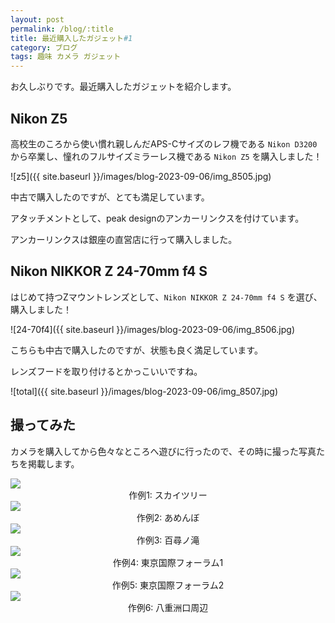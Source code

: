 ```yaml
---
layout: post
permalink: /blog/:title
title: 最近購入したガジェット#1
category: ブログ
tags: 趣味 カメラ ガジェット
---
```

お久しぶりです。最近購入したガジェットを紹介します。
<!--more-->

## Nikon Z5

高校生のころから使い慣れ親しんだAPS-Cサイズのレフ機である `Nikon D3200` から卒業し、憧れのフルサイズミラーレス機である `Nikon Z5` を購入しました！

![z5]({{ site.baseurl }}/images/blog-2023-09-06/img_8505.jpg)

中古で購入したのですが、とても満足しています。

アタッチメントとして、peak designのアンカーリンクスを付けています。

アンカーリンクスは銀座の直営店に行って購入しました。

## Nikon NIKKOR Z 24-70mm f4 S

はじめて持つZマウントレンズとして、`Nikon NIKKOR Z 24-70mm f4 S` を選び、購入しました！

![24-70f4]({{ site.baseurl }}/images/blog-2023-09-06/img_8506.jpg)

こちらも中古で購入したのですが、状態も良く満足しています。

レンズフードを取り付けるとかっこいいですね。

![total]({{ site.baseurl }}/images/blog-2023-09-06/img_8507.jpg)

## 撮ってみた

カメラを購入してから色々なところへ遊びに行ったので、その時に撮った写真たちを掲載します。

<img src="https://lh3.googleusercontent.com/pw/AIL4fc_8jJAwKan7mETVZ5BaLVRkni_WI74RU23RJk0e5xNAaF0ZjY0e4KbS2sRRPHDl_SI5Dm7FcBc2DWTHlzKRKoyc_UDNNVFl0PjfV60xsi3IxdOkyZjnhQjW84qcdyCcWm7iIiFkYuqgNSbzB96zheqdGg=w1433-h955-s-no?authuser=0">
<div style="text-align: center">作例1: スカイツリー</div>

<img src="https://lh3.googleusercontent.com/pw/AIL4fc_-s6izeVB3q_i695Y_A53tRnZlcznglg4nuYJn5M0ETANMvmk4r6XCI92cnp7VOS0wLO2BHeAoxyMeE1r_LDtAYCp5MrhRLNPXXQDgnZV3VAc3GtpSdkjKoeR_DVgoeq6E8aQSKsb_PxyRq0m0Qgz4jw=w1431-h955-s-no?authuser=0">
<div style="text-align: center">作例2: あめんぼ</div>

<img src="https://lh3.googleusercontent.com/pw/AIL4fc9zhxP4VikE6vvCDFEVnD8XDtexHHbBanHZkp_hGDYtoXZs9iAJKbpGcb6xbwtYqV59cxa1y9B0egyTCZbLd_yg274zq1KFO7IUIREN3Xt7GpRl7fWD3_T-dtJpyaL028BYiHB4aZJP7U4ViAJpecaTVw=w638-h955-s-no?authuser=0">
<div style="text-align: center">作例3: 百尋ノ滝</div>

<img src="https://lh3.googleusercontent.com/pw/AIL4fc_pX831roND8dq8r4jZf0kMB4n2ieFIs6YbGSHwkTkHm0gaoR3cjKSYJoUfGE3kyRV7i_dS8bpLOxS1oNUkjAdReKdoOr2kW-1muurTALFjmLXQFbGEc8ohXbwiJI4yLIEmM5XDbGQHg2XVKrt-uqhavg=w1430-h955-s-no?authuser=0">
<div style="text-align: center">作例4: 東京国際フォーラム1</div>

<img src="https://lh3.googleusercontent.com/pw/AIL4fc-YxlFCUlS-xUGU8oNgRnhuikOvClRRJj4h0Gey_Pnt0Z0xCuf1HAW70TjudVD3MyRWltwN4vrAUrXUz4Sv0KdQ_J11hueoRMJ52gmt0vLbR3E0BXuNQgKotAnuvHmI5K7I10x_00eBTQur4_nmwY9ddw=w1430-h955-s-no?authuser=0">
<div style="text-align: center">作例5: 東京国際フォーラム2</div>

<img src="https://lh3.googleusercontent.com/pw/AIL4fc_ohxpykCYHJaLkmA-DFur-7xZR3bJELIXKtB2umv5GKraWh1bRbsLkRAoysPvMKdGVWG97A6nkUu65RPiENs0vZee1R8z9HC1kI6JQkZSPRv2JEYAMdHyZsYVQOfA-suuQw7mLB0gwlooElLDR5OmnQg=w1431-h955-s-no?authuser=0">
<div style="text-align: center">作例6: 八重洲口周辺</div>